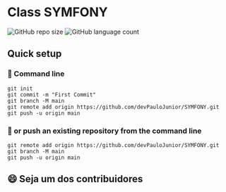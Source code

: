 # Class SYMFONY

![GitHub repo size](https://img.shields.io/github/repo-size/devPauloJunior/SYMFONY?style=flat-square)
![GitHub language count](https://img.shields.io/github/languages/count/devPauloJunior/SYMFONY?style=flat-square)

## Quick setup

### 🚀 Command line
```
git init
git commit -m "First Commit"
git branch -M main
git remote add origin https://github.com/devPauloJunior/SYMFONY.git
git push -u origin main
```

### 🚀 or push an existing repository from the command line
```
git remote add origin https://github.com/devPauloJunior/SYMFONY.git
git branch -M main
git push -u origin main
```

## 😄 Seja um dos contribuidores<br>